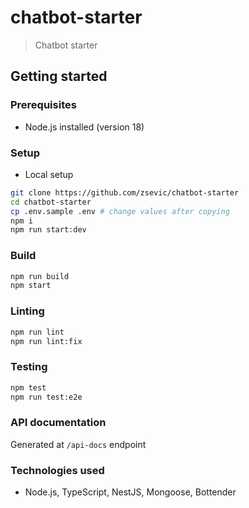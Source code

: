 # chatbot-starter

> Chatbot starter

## Getting started

### Prerequisites

- Node.js installed (version 18)

### Setup

* Local setup

```bash
git clone https://github.com/zsevic/chatbot-starter
cd chatbot-starter
cp .env.sample .env # change values after copying
npm i
npm run start:dev
```

### Build

```bash
npm run build
npm start
```

### Linting

```bash
npm run lint
npm run lint:fix
```

### Testing

```bash
npm test
npm run test:e2e
```

### API documentation

Generated at `/api-docs` endpoint

### Technologies used

- Node.js, TypeScript, NestJS, Mongoose, Bottender
